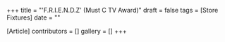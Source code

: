 +++
title = "'F.R.I.E.N.D.Z' (Must C TV Award)"
draft = false
tags = [Store Fixtures]
date = ""

[Article]
contributors = []
gallery = []
+++